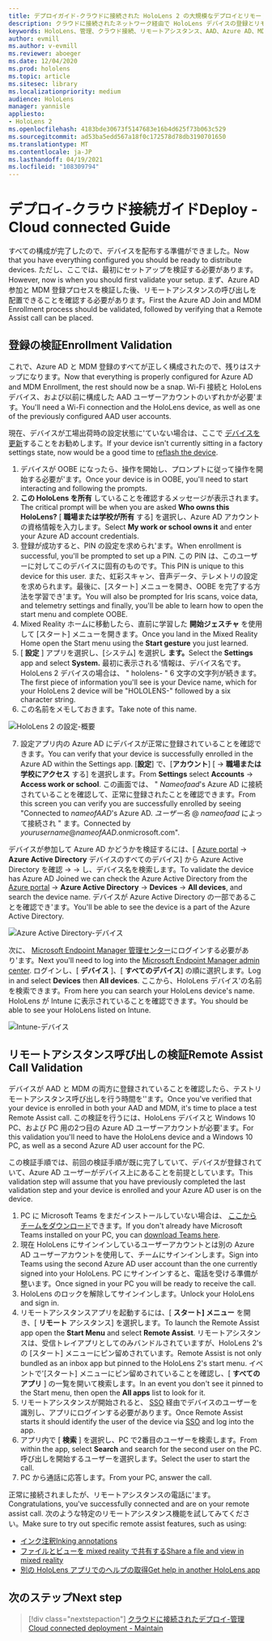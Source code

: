 ```yaml
---
title: デプロイガイド-クラウドに接続された HoloLens 2 の大規模なデプロイとリモートアシスタンス-デプロイ
description: クラウドに接続されたネットワーク経由で HoloLens デバイスの登録とリモートアシスタンスを検証する方法について説明します。
keywords: HoloLens、管理、クラウド接続、リモートアシスタンス、AAD、Azure AD、MDM、モバイルデバイス管理
author: evmill
ms.author: v-evmill
ms.reviewer: aboeger
ms.date: 12/04/2020
ms.prod: hololens
ms.topic: article
ms.sitesec: library
ms.localizationpriority: medium
audience: HoloLens
manager: yannisle
appliesto:
- HoloLens 2
ms.openlocfilehash: 4183bde30673f5147683e16b4d625f73b063c529
ms.sourcegitcommit: ad53ba5edd567a18f0c172578d78db3190701650
ms.translationtype: MT
ms.contentlocale: ja-JP
ms.lasthandoff: 04/19/2021
ms.locfileid: "108309794"
---
```

# <a name="deploy---cloud-connected-guide"></a><span data-ttu-id="bf92a-104">デプロイ-クラウド接続ガイド</span><span class="sxs-lookup"><span data-stu-id="bf92a-104">Deploy - Cloud connected Guide</span></span>

<span data-ttu-id="bf92a-105">すべての構成が完了したので、デバイスを配布する準備ができました。</span><span class="sxs-lookup"><span data-stu-id="bf92a-105">Now that you have everything configured you should be ready to distribute devices.</span></span> <span data-ttu-id="bf92a-106">ただし、ここでは、最初にセットアップを検証する必要があります。</span><span class="sxs-lookup"><span data-stu-id="bf92a-106">However, now is when you should first validate your setup.</span></span> <span data-ttu-id="bf92a-107">まず、Azure AD 参加と MDM 登録プロセスを検証した後、リモートアシスタンスの呼び出しを配置できることを確認する必要があります。</span><span class="sxs-lookup"><span data-stu-id="bf92a-107">First the Azure AD Join and MDM Enrollment process should be validated, followed by verifying that a Remote Assist call can be placed.</span></span>

## <a name="enrollment-validation"></a><span data-ttu-id="bf92a-108">登録の検証</span><span class="sxs-lookup"><span data-stu-id="bf92a-108">Enrollment Validation</span></span>

<span data-ttu-id="bf92a-109">これで、Azure AD と MDM 登録のすべてが正しく構成されたので、残りはスナップになります。</span><span class="sxs-lookup"><span data-stu-id="bf92a-109">Now that everything is properly configured for Azure AD and MDM Enrollment, the rest should now be a snap.</span></span> <span data-ttu-id="bf92a-110">Wi-Fi 接続と HoloLens デバイス、および以前に構成した AAD ユーザーアカウントのいずれかが必要&#39;ます。</span><span class="sxs-lookup"><span data-stu-id="bf92a-110">You&#39;ll need a Wi-Fi connection and the HoloLens device, as well as one of the previously configured AAD user accounts.</span></span>

<span data-ttu-id="bf92a-111">現在、デバイスが工場出荷時の設定状態に&#39;ていない場合は、ここで [デバイスを更新](https://docs.microsoft.com/hololens/hololens-recovery#clean-reflash-the-device)することをお勧めします。</span><span class="sxs-lookup"><span data-stu-id="bf92a-111">If your device isn&#39;t currently sitting in a factory settings state, now would be a good time to [reflash the device](https://docs.microsoft.com/hololens/hololens-recovery#clean-reflash-the-device).</span></span>

1. <span data-ttu-id="bf92a-112">デバイスが OOBE になったら、操作を開始し、プロンプトに従って操作を開始する必要が&#39;ます。</span><span class="sxs-lookup"><span data-stu-id="bf92a-112">Once your device is in OOBE, you&#39;ll need to start interacting and following the prompts.</span></span> 
1. <span data-ttu-id="bf92a-113">**この HoloLens を所有** していることを確認するメッセージが表示されます。</span><span class="sxs-lookup"><span data-stu-id="bf92a-113">The critical prompt will be when you are asked **Who owns this HoloLens?**</span></span> <span data-ttu-id="bf92a-114">[ **職場または学校が所有** する] を選択し、Azure AD アカウントの資格情報を入力します。</span><span class="sxs-lookup"><span data-stu-id="bf92a-114">Select **My work or school owns it** and enter your Azure AD account credentials.</span></span>
1. <span data-ttu-id="bf92a-115">登録が成功すると、PIN の設定を求められ&#39;ます。</span><span class="sxs-lookup"><span data-stu-id="bf92a-115">When enrollment is successful, you&#39;ll be prompted to set up a PIN.</span></span> <span data-ttu-id="bf92a-116">この PIN は、このユーザーに対してこのデバイスに固有のものです。</span><span class="sxs-lookup"><span data-stu-id="bf92a-116">This PIN is unique to this device for this user.</span></span> <span data-ttu-id="bf92a-117">また、虹彩スキャン、音声データ、テレメトリの設定を求められます。最後に、[スタート] メニューを開き、OOBE を完了する方法を学習でき&#39;ます。</span><span class="sxs-lookup"><span data-stu-id="bf92a-117">You will also be prompted for Iris scans, voice data, and telemetry settings and finally, you&#39;ll be able to learn how to open the start menu and complete OOBE.</span></span>
1. <span data-ttu-id="bf92a-118">Mixed Reality ホームに移動したら、直前に学習した **開始ジェスチャ** を使用して [スタート] メニューを開きます。</span><span class="sxs-lookup"><span data-stu-id="bf92a-118">Once you land in the Mixed Reality Home open the Start menu using the **Start gesture** you just learned.</span></span>
1. <span data-ttu-id="bf92a-119">[ **設定** ] アプリを選択し、[システム] を選択し **ます。**</span><span class="sxs-lookup"><span data-stu-id="bf92a-119">Select the **Settings** app and select **System.**</span></span> <span data-ttu-id="bf92a-120">最初に表示される&#39;情報は、デバイス名です。 HoloLens 2 デバイスの場合は、 &quot; hololens- &quot; 6 文字の文字列が続きます。</span><span class="sxs-lookup"><span data-stu-id="bf92a-120">The first piece of information you&#39;ll see is your Device name, which for your HoloLens 2 device will be &quot;HOLOLENS-&quot; followed by a six character string.</span></span>
1. <span data-ttu-id="bf92a-121">この名前をメモしておきます。</span><span class="sxs-lookup"><span data-stu-id="bf92a-121">Take note of this name.</span></span>

![HoloLens 2 の設定-概要](./images/hololens2-settings-about.jpg)

7. <span data-ttu-id="bf92a-123">設定アプリ内の Azure AD にデバイスが正常に登録されていることを確認できます。</span><span class="sxs-lookup"><span data-stu-id="bf92a-123">You can verify that your device is successfully enrolled in the Azure AD within the Settings app.</span></span> <span data-ttu-id="bf92a-124">[**設定**] で、[**アカウント**] [  ->  **職場または学校にアクセス** する] を選択します。</span><span class="sxs-lookup"><span data-stu-id="bf92a-124">From **Settings** select **Accounts** -> **Access work or school**.</span></span> <span data-ttu-id="bf92a-125">この画面では、 &quot; _Nameofaad_&#39;s Azure AD に接続されていることを確認して、正常に登録されたことを確認できます。</span><span class="sxs-lookup"><span data-stu-id="bf92a-125">From this screen you can verify you are successfully enrolled by seeing &quot;Connected to _nameofAAD_&#39;s Azure AD.</span></span> <span data-ttu-id="bf92a-126">_ユーザー名_ @ _nameofaad_ によって接続され &quot; ます。</span><span class="sxs-lookup"><span data-stu-id="bf92a-126">Connected by _yourusername_@_nameofAAD_.onmicrosoft.com&quot;.</span></span>


<span data-ttu-id="bf92a-127">デバイスが参加して Azure AD かどうかを検証するには、[ [Azure portal](https://portal.azure.com/#home)  ->  **Azure Active Directory** デバイスのすべてのデバイス] から Azure Active Directory を確認  ->    ->  し、デバイス名を検索します。</span><span class="sxs-lookup"><span data-stu-id="bf92a-127">To validate the device has Azure AD Joined we can check the Azure Active Directory from the [Azure portal](https://portal.azure.com/#home) -> **Azure Active Directory** -> **Devices** -> **All devices**, and search the device name.</span></span> <span data-ttu-id="bf92a-128">デバイスが Azure Active Directory の一部であることを確認でき&#39;ます。</span><span class="sxs-lookup"><span data-stu-id="bf92a-128">You&#39;ll be able to see the device is a part of the Azure Active Directory.</span></span>


![Azure Active Directory-デバイス](./images/aad-enrollment.png)

<span data-ttu-id="bf92a-130">次に、 [Microsoft Endpoint Manager 管理センター](https://endpoint.microsoft.com/#home)にログインする必要があり&#39;ます。</span><span class="sxs-lookup"><span data-stu-id="bf92a-130">Next you&#39;ll need to log into the [Microsoft Endpoint Manager admin center](https://endpoint.microsoft.com/#home).</span></span> <span data-ttu-id="bf92a-131">ログインし、[ **デバイス** ]、[ **すべてのデバイス**] の順に選択します。</span><span class="sxs-lookup"><span data-stu-id="bf92a-131">Log in and select **Devices** then **All devices**.</span></span> <span data-ttu-id="bf92a-132">ここから、HoloLens デバイス&#39;の名前を検索できます。</span><span class="sxs-lookup"><span data-stu-id="bf92a-132">From here you can search your HoloLens device&#39;s name.</span></span> <span data-ttu-id="bf92a-133">HoloLens が Intune に表示されていることを確認できます。</span><span class="sxs-lookup"><span data-stu-id="bf92a-133">You should be able to see your HoloLens listed on Intune.</span></span>

![Intune-デバイス](./images/endpoint-all-devices-enrolled.png)

## <a name="remote-assist-call-validation"></a><span data-ttu-id="bf92a-135">リモートアシスタンス呼び出しの検証</span><span class="sxs-lookup"><span data-stu-id="bf92a-135">Remote Assist Call Validation</span></span>

<span data-ttu-id="bf92a-136">デバイスが AAD と MDM の両方に登録されていることを確認したら、テストリモートアシスタンス呼び出しを行う時間を&#39;&#39;ます。</span><span class="sxs-lookup"><span data-stu-id="bf92a-136">Once you&#39;ve verified that your device is enrolled in both your AAD and MDM, it&#39;s time to place a test Remote Assist call.</span></span> <span data-ttu-id="bf92a-137">この検証を行うには、HoloLens デバイスと Windows 10 PC、および PC 用の2つ目の Azure AD ユーザーアカウントが必要&#39;ます。</span><span class="sxs-lookup"><span data-stu-id="bf92a-137">For this validation you&#39;ll need to have the HoloLens device and a Windows 10 PC, as well as a second Azure AD user account for the PC.</span></span>

<span data-ttu-id="bf92a-138">この検証手順では、前回の検証手順が既に完了していて、デバイスが登録されていて、Azure AD ユーザーがデバイス上にあることを前提としています。</span><span class="sxs-lookup"><span data-stu-id="bf92a-138">This validation step will assume that you have previously completed the last validation step and your device is enrolled and your Azure AD user is on the device.</span></span>


1. <span data-ttu-id="bf92a-139">PC に Microsoft Teams をまだインストールしていない場合は、 [ここからチームをダウンロード](https://www.microsoft.com/microsoft-365/microsoft-teams/download-app)できます。</span><span class="sxs-lookup"><span data-stu-id="bf92a-139">If you don't already have Microsoft Teams installed on your PC, you can [download Teams here](https://www.microsoft.com/microsoft-365/microsoft-teams/download-app).</span></span>
2. <span data-ttu-id="bf92a-140">現在 HoloLens にサインインしているユーザーアカウントとは別の Azure AD ユーザーアカウントを使用して、チームにサインインします。</span><span class="sxs-lookup"><span data-stu-id="bf92a-140">Sign into Teams using the second  Azure AD user account than the one currently signed into your HoloLens.</span></span> <span data-ttu-id="bf92a-141">PC にサインインすると、電話を受ける準備が整います。</span><span class="sxs-lookup"><span data-stu-id="bf92a-141">Once signed in your PC you will be ready to receive the call.</span></span>
3. <span data-ttu-id="bf92a-142">HoloLens のロックを解除してサインインします。</span><span class="sxs-lookup"><span data-stu-id="bf92a-142">Unlock your HoloLens and sign in.</span></span>
4. <span data-ttu-id="bf92a-143">リモートアシスタンスアプリを起動するには、[ **スタート] メニュー** を開き、[ **リモート** アシスタンス] を選択します。</span><span class="sxs-lookup"><span data-stu-id="bf92a-143">To launch the Remote Assist app open the **Start Menu** and select **Remote Assist**.</span></span> <span data-ttu-id="bf92a-144">リモートアシスタンスは、受信トレイアプリとしてのみバンドルされていますが、HoloLens 2&#39;s の [スタート] メニューにピン留めされています。</span><span class="sxs-lookup"><span data-stu-id="bf92a-144">Remote Assist is not only bundled as an inbox app but pinned to the HoloLens 2&#39;s start menu.</span></span> <span data-ttu-id="bf92a-145">イベントで&#39;[スタート] メニューにピン留めされていることを確認し、[ **すべてのアプリ** ] の一覧を開いて検索します。</span><span class="sxs-lookup"><span data-stu-id="bf92a-145">In an event you don&#39;t see it pinned to the Start menu, then open the **All apps** list to look for it.</span></span>
5. <span data-ttu-id="bf92a-146">リモートアシスタンスが開始されると、 [SSO](https://docs.microsoft.com/azure/active-directory/manage-apps/what-is-single-sign-on) 経由でデバイスのユーザーを識別し、アプリにログインする必要があります。</span><span class="sxs-lookup"><span data-stu-id="bf92a-146">Once Remote Assist starts it should identify the user of the device via [SSO](https://docs.microsoft.com/azure/active-directory/manage-apps/what-is-single-sign-on) and log into the app.</span></span>
6. <span data-ttu-id="bf92a-147">アプリ内で [ **検索** ] を選択し、PC で2番目のユーザーを検索します。</span><span class="sxs-lookup"><span data-stu-id="bf92a-147">From within the app, select **Search** and search for the second user on the PC.</span></span> <span data-ttu-id="bf92a-148">呼び出しを開始するユーザーを選択します。</span><span class="sxs-lookup"><span data-stu-id="bf92a-148">Select the user to start the call.</span></span>
7. <span data-ttu-id="bf92a-149">PC から通話に応答します。</span><span class="sxs-lookup"><span data-stu-id="bf92a-149">From your PC, answer the call.</span></span>

<span data-ttu-id="bf92a-150">正常に接続されましたが、リモートアシスタンスの電話に&#39;ます。</span><span class="sxs-lookup"><span data-stu-id="bf92a-150">Congratulations, you&#39;ve successfully connected and are on your remote assist call.</span></span> <span data-ttu-id="bf92a-151">次のような特定のリモートアシスタンス機能を試してみてください。</span><span class="sxs-lookup"><span data-stu-id="bf92a-151">Make sure to try out specific remote assist features, such as using:</span></span>

- [<span data-ttu-id="bf92a-152">インク注釈</span><span class="sxs-lookup"><span data-stu-id="bf92a-152">Inking annotations</span></span>](https://docs.microsoft.com/dynamics365/mixed-reality/remote-assist/add-annotations-hololens)
- [<span data-ttu-id="bf92a-153">ファイルとビューを mixed reality で共有する</span><span class="sxs-lookup"><span data-stu-id="bf92a-153">Share a file and view in mixed reality</span></span>](https://docs.microsoft.com/dynamics365/mixed-reality/remote-assist/display-save-files)
- [<span data-ttu-id="bf92a-154">別の HoloLens アプリでのヘルプの取得</span><span class="sxs-lookup"><span data-stu-id="bf92a-154">Get help in another HoloLens app</span></span>](https://docs.microsoft.com/dynamics365/mixed-reality/remote-assist/get-help-hololens-app-hololens)

## <a name="next-step"></a><span data-ttu-id="bf92a-155">次のステップ</span><span class="sxs-lookup"><span data-stu-id="bf92a-155">Next step</span></span>

> [!div class="nextstepaction"]
> [<span data-ttu-id="bf92a-156">クラウドに接続されたデプロイ-管理</span><span class="sxs-lookup"><span data-stu-id="bf92a-156">Cloud connected deployment - Maintain</span></span>](hololens2-cloud-connected-maintain.md)